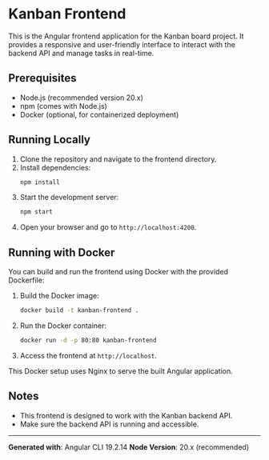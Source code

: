 # Kanban Frontend

This is the Angular frontend application for the Kanban board project. It provides a responsive and user-friendly interface to interact with the backend API and manage tasks in real-time.

## Prerequisites

- Node.js (recommended version 20.x)
- npm (comes with Node.js)
- Docker (optional, for containerized deployment)

## Running Locally

1. Clone the repository and navigate to the frontend directory.
2. Install dependencies:
   ```bash
   npm install
   ```
3. Start the development server:
   ```bash
   npm start
   ```
4. Open your browser and go to `http://localhost:4200`.

## Running with Docker

You can build and run the frontend using Docker with the provided Dockerfile:

1. Build the Docker image:
   ```bash
   docker build -t kanban-frontend .
   ```
2. Run the Docker container:
   ```bash
   docker run -d -p 80:80 kanban-frontend
   ```
3. Access the frontend at `http://localhost`.

This Docker setup uses Nginx to serve the built Angular application.

## Notes

- This frontend is designed to work with the Kanban backend API.
- Make sure the backend API is running and accessible.

---

**Generated with**: Angular CLI 19.2.14 
**Node Version**: 20.x (recommended)
